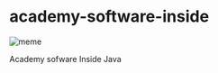 # academy-software-inside

![meme](https://user-images.githubusercontent.com/98833112/220313307-d7a9697b-7a31-4e4d-b6a2-b8417caf1d1a.png)


<p>Academy sofware Inside Java </p>

